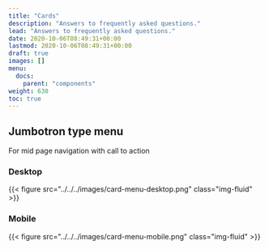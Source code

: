 ```yaml
---
title: "Cards"
description: "Answers to frequently asked questions."
lead: "Answers to frequently asked questions."
date: 2020-10-06T08:49:31+00:00
lastmod: 2020-10-06T08:49:31+00:00
draft: true
images: []
menu:
  docs:
    parent: "components"
weight: 630
toc: true
---
```


<h2>Jumbotron type menu</h2>
<p>For mid page navigation with call to action</p>
<h3>Desktop</h3>
{{< figure src="../../../images/card-menu-desktop.png" class="img-fluid" >}}
<h3>Mobile</h3>
{{< figure src="../../../images/card-menu-mobile.png" class="img-fluid" >}}




